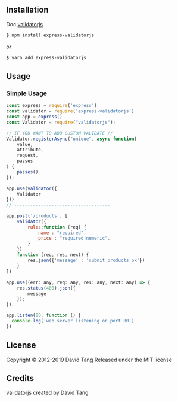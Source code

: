 ## Installation

Doc [validatorjs](https://github.com/skaterdav85/validatorjs)


```sh
$ npm install express-validatorjs
```

or

```sh
$ yarn add express-validatorjs
```

## Usage

### Simple Usage

```javascript
const express = require('express')
const validator = require('express-validatorjs')
const app = express()
const Validator = require("validatorjs");

// IF YOU WANT TO ADD CUSTOM VALIDATE //
Validator.registerAsync("unique", async function(
    value,
    attribute,
    request,
    passes
) {
    passes()
});

app.use(validator({
    Validator
}))
// ------------------------------------

app.post('/products', [
    validator({
        rules:function (req) {
            name : "required",
            price : "required|numeric",
        }
    })
    function (req, res, next) {
        res.json({'message' : 'submit products ok'})
    }
])

app.use((err: any, req: any, res: any, next: any) => {
    res.status(400).json({
        message
    });
});

app.listen(80, function () {
  console.log('web server listening on port 80')
})
```


## License

Copyright © 2012-2019 David Tang Released under the MIT license

## Credits

validatorjs created by David Tang